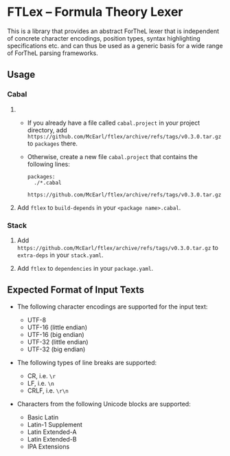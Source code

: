 # FTLex – Formula Theory Lexer

This is a library that provides an abstract ForTheL lexer that is independent
of concrete character encodings, position types, syntax highlighting
specifications etc. and can thus be used as a generic basis for a wide range of
ForTheL parsing frameworks.


## Usage

### Cabal

1.  * If you already have a file called `cabal.project` in your project directory,
      add `https://github.com/McEarl/ftlex/archive/refs/tags/v0.3.0.tar.gz`
      to `packages` there.

    * Otherwise, create a new file `cabal.project` that contains the following lines:

      ```cabal
      packages:
        ./*.cabal
        https://github.com/McEarl/ftlex/archive/refs/tags/v0.3.0.tar.gz
      ```

2.  Add `ftlex` to `build-depends` in your `<package name>.cabal`.


### Stack

1.  Add `https://github.com/McEarl/ftlex/archive/refs/tags/v0.3.0.tar.gz`
    to `extra-deps` in your `stack.yaml`.

2.  Add `ftlex` to `dependencies` in your `package.yaml`.


## Expected Format of Input Texts

* The following character encodings are supported for the input text:

  - UTF-8
  - UTF-16 (little endian)
  - UTF-16 (big endian)
  - UTF-32 (little endian)
  - UTF-32 (big endian)

* The following types of line breaks are supported:

  - CR, i.e. `\r`
  - LF, i.e. `\n`
  - CRLF, i.e. `\r\n`

* Characters from the following Unicode blocks are supported:

  - Basic Latin
  - Latin-1 Supplement
  - Latin Extended-A
  - Latin Extended-B
  - IPA Extensions
